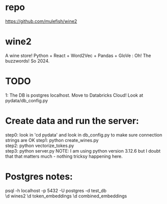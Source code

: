 # repo
https://github.com/mulefish/wine2

# wine2
A wine store! Python + React + Word2Vec + Pandas + GloVe : Oh! The buzzwords! So 2024.  

# TODO
1: The DB is postgres localhost. Move to Databricks Cloud! Look at pydata/db_config.py  

# Create data and run the server: 
step0: look in 'cd pydata' and look in db_config.py to make sure connection strings are OK
step1: python create_wines.py   
step2: python vectorize_tokes.py    
step3: python server.py
NOTE: I am using python version 3.12.6 but I doubt that that matters much - nothing tricksy happening here.  

# Postgres notes: 
psql -h localhost -p 5432 -U postgres -d test_db   
\d wines2
\d token_embeddings 
\d combined_embeddings
